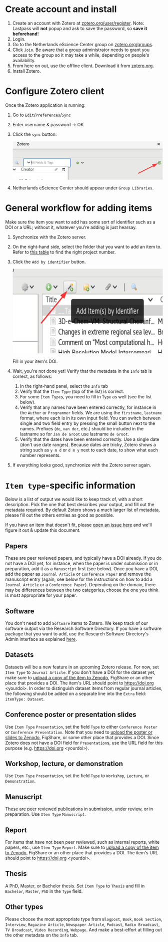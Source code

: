 # Create account and install

1. Create an account with Zotero at
[zotero.org/user/register](https://www.zotero.org/user/register/). Note:
Lastpass will **not** popup and ask to save the password, so **save it
beforehand**!
1. Login.
1. Go to the Netherlands eScience Center group on
[zotero.org/groups](https://www.zotero.org/groups/1689348/netherlands_escience_center).
1. Click `Join`. Be aware that a group administrator needs to grant you access
to the group so it may take a while, depending on people's availability.
1. From here on out, use the offline client. Download it from
[zotero.org](https://www.zotero.org/download/).
1. Install Zotero.

# Configure Zotero client

Once the Zotero application is running:

1. Go to `Edit`/`Preferences`/`Sync`
1. Enter username & password -> OK
1. Click the `sync` button:

    ![sync-button](/docs/images/zotero-sync-button.png)

1. Netherlands eScience Center should appear under `Group Libraries`.

# General workflow for adding items

Make sure the item you want to add has some sort of identifier such as a DOI or
a URL; without it, whatever you're adding is just hearsay.

1. Synchronize with the Zotero server.
1. On the right-hand side, select the folder that you want to add an item to. Refer
to [this table](projects.md) to find the right project number.
1. Click the `Add by identifier` button.

    ![add-by-identifier](/docs/images/zotero-add-by-identifier.png)

    Fill in your item's DOI.

1. Wait, you're not done yet! Verify that the metadata in the `Info` tab is
correct, as follows:
   1. In the right-hand panel, select the `Info` tab
   1. Verify that the `Item Type` (top of the list) is correct.
   1. For some `Item Type`s, you need to fill in `Type` as well (see the list below).
   1. Verify that any names have been entered correctly, for instance in the `Author` or
   `Programmer` fields. We are using the `firstname`, `lastname` format, where each
   is in its own input field. You can switch between single and two field entry by
   pressing the small button next to the names. Prefixes (`de`, `van der`, etc.)
   should be included in the lastname so for `Jan de Groot` use lastname `de
   Groot`.
   1. Verify that the dates have been entered correctly. Use a single date (don't
   use date ranges). Because dates are tricky, Zotero shows a string such as
   `y m d` or `d m y` next to each date, to show what each number represents.
1. If everything looks good, synchronize with the Zotero server again.


# `Item type`-specific information

Below is a list of output we would like to keep track of, with a short
description. Pick the one that best describes your output, and fill out the
metadata required. By default Zotero shows a much larger list of metadata,
please fill out the others entries as good as possible.

If you have an item that doesn't fit, please [open an issue
here](https://github.com/research-software-directory/research-software-directory/issues) and we'll figure it
out & update this document.

## Papers

These are peer reviewed papers, and typically have a DOI already. If you do not
have a DOI yet, for instance, when the paper is under submission or in
preparation, add it as a `Manuscript` first (see below). Once you have a DOI,
add the paper as `Journal Article` or `Conference Paper` and remove the
manuscript entry (again, see below for the instructions on how to add a `Journal
Article` or a `Conference Paper`). Depending on the domain, there may be
differences between the two categories, choose the one you think is most
appropriate for your paper.

## Software

You don't need to add `Software` items to Zotero. We keep track of our software
output via the Research Software Directory. If you have a software package that
you want to add, use the Research Software Directory's Admin interface as
explained [here](README.md).

## Datasets

Datasets will be a new feature in an upcoming Zotero release. For now, set
`Item Type` to `Journal Article`. 
If you don't have a DOI for the dataset yet, make sure to [upload a copy of the item
to Zenodo](https://zenodo.org/deposit/new), FigShare or an other place that provides a DOI. The item's URL should
point to https://doi.org &lt;yourdoi&gt;.
In order to distinguish dataset items from
regular journal articles, the following should be added on a
separate line into the `Extra` field: `itemType: Dataset`.

## Conference poster or presentation slides

Use `Item Type` `Presentation`, set the field `Type` to either `Conference
Poster` or `Conference Presentation`. Note that you need to [upload the poster or
slides to Zenodo](https://zenodo.org/deposit/new), FigShare, or some other place that provides a DOI. Since
Zotero does not have a DOI field for `Presentation`s, use the URL field for this
purpose (e.g. https://doi.org &lt;yourdoi&gt;).

## Workshop, lecture, or demonstration

Use `Item Type` `Presentation`, set the field `Type` to `Workshop`, `Lecture`,
or `Demonstration`.

## Manuscript

These are peer reviewed publications in submission, under review, or in preparation.
Use `Item Type` `Manuscript`.

## Report

For items that have not been peer reviewed, such as internal reports, white
papers, etc., use `Item Type` `Report`. Make sure to [upload a copy of the item
to Zenodo](https://zenodo.org/deposit/new), FigShare or an other place that provides a DOI. The item's URL should
point to https://doi.org &lt;yourdoi&gt;.

## Thesis

A PhD, Master, or Bachelor thesis. Set `Item Type` to `Thesis` and fill in
`Bachelor`, `Master`, `PhD` in the `Type` field.

## Other types

Please choose the most appropriate type from `Blogpost`, `Book`, `Book Section`,
`Interview`, `Magazine Article`, `Newspaper Article`, `Podcast`, `Radio
Broadcast`, `TV Broadcast`, `Video Recording`, `Webpage`. And make a best-effort
at filling out the other metadata on the `Info` tab.


